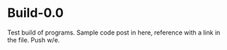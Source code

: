 # Build-0.0
Test build of programs. Sample code post in here, reference with a link in the file. Push w/e.
